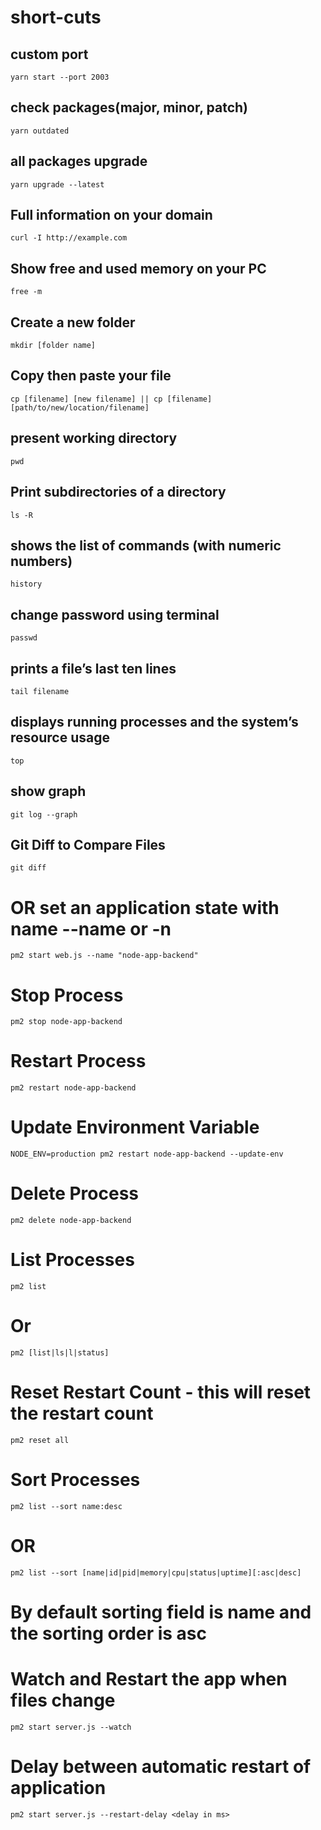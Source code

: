 # short-cuts

## custom port
    yarn start --port 2003

## check packages(major, minor, patch)
    yarn outdated

## all packages upgrade
    yarn upgrade --latest

## Full information on your domain
    curl -I http://example.com

## Show free and used memory on your PC 
    free -m

## Create a new folder
    mkdir [folder name]

## Copy then paste your file
    cp [filename] [new filename] || cp [filename] [path/to/new/location/filename]

## present working directory
    pwd

## Print subdirectories of a directory
    ls -R

## shows the list of commands (with numeric numbers)
    history

## change password using terminal
    passwd

## prints a file’s last ten lines
    tail filename

## displays running processes and the system’s resource usage
    top

## show graph 
    git log --graph

## Git Diff to Compare Files
    git diff

# OR set an application state with name --name or -n
    pm2 start web.js --name "node-app-backend"
    
# Stop Process
    pm2 stop node-app-backend

# Restart Process
    pm2 restart node-app-backend

# Update Environment Variable
    NODE_ENV=production pm2 restart node-app-backend --update-env

# Delete Process
    pm2 delete node-app-backend

# List Processes
    pm2 list
# Or
    pm2 [list|ls|l|status]

# Reset Restart Count - this will reset the restart count
    pm2 reset all
# Sort Processes
    pm2 list --sort name:desc
# OR
    pm2 list --sort [name|id|pid|memory|cpu|status|uptime][:asc|desc]

# By default sorting field is name and the sorting order is asc
# Watch and Restart the app when files change
    pm2 start server.js --watch

# Delay between automatic restart of application
    pm2 start server.js --restart-delay <delay in ms>

